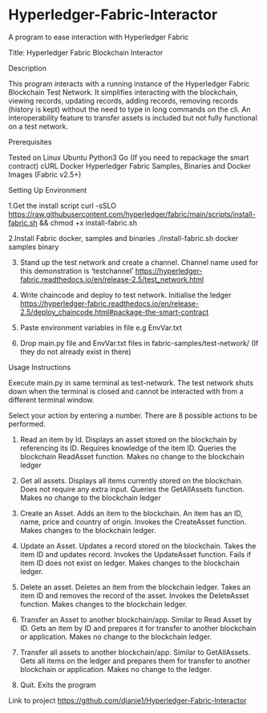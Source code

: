 # Hyperledger-Fabric-Interactor
A program to ease interaction with Hyperledger Fabric

Title: Hyperledger Fabric Blockchain Interactor


Description

This program interacts with a running instance of the Hyperledger Fabric Blockchain Test Network. It simplifies interacting with the blockchain, viewing records, updating records, adding records, removing records (history is kept) without the need to type in long commands on the cli. An interoperability feature to transfer assets is included but not fully functional on a test network.

Prerequisites

Tested on Linux Ubuntu
Python3
Go (If you need to repackage the smart contract)
cURL
Docker
Hyperledger Fabric Samples, Binaries and Docker Images (Fabric v2.5+)



Setting Up Environment

1.Get the install script
curl -sSLO https://raw.githubusercontent.com/hyperledger/fabric/main/scripts/install-fabric.sh && chmod +x install-fabric.sh

2.Install Fabric docker, samples and binaries
./install-fabric.sh docker samples binary

3. Stand up the test network and create a channel. Channel name used for this demonstration is ‘testchannel’
https://hyperledger-fabric.readthedocs.io/en/release-2.5/test_network.html

4. Write chaincode and deploy to test network. Initialise the ledger
https://hyperledger-fabric.readthedocs.io/en/release-2.5/deploy_chaincode.html#package-the-smart-contract

5. Paste environment variables in file e.g EnvVar.txt

6. Drop main.py file and EnvVar.txt files in fabric-samples/test-network/ (If they do not already exist in there)


Usage Instructions

Execute main.py in same terminal as test-network. The test network shuts down when the terminal is closed and cannot be interacted with from a different terminal window.

Select your action by entering a number. There are 8 possible actions to be performed.
1. Read an item by Id. Displays an asset stored on the blockchain by referencing its ID. Requires knowledge of the item ID. Queries the blockchain ReadAsset function. Makes no change to the blockchain ledger

2. Get all assets. Displays all items currently stored on the blockchain. Does not require any extra input. Queries the GetAllAssets function. Makes no change to the blockchain ledger

3. Create an Asset. Adds an item to the blockchain. An item has an ID, name, price and country of origin. Invokes the CreateAsset function. Makes changes to the blockchain ledger.

4. Update an Asset. Updates a record stored on the blockchain. Takes the item ID and updates record. Invokes the UpdateAsset function. Fails if item ID does not exist on ledger. Makes changes to the blockchain ledger.

5. Delete an asset. Deletes an item from the blockchain ledger. Takes an item ID and removes the record of the asset. Invokes the DeleteAsset function. Makes changes to the blockchain ledger.

6. Transfer an Asset to another blockchain/app. Similar to Read Asset by ID. Gets an item by ID and prepares it for transfer to another blockchain or application. Makes no change to the blockchain ledger.

7. Transfer all assets to another blockchain/app. Similar to GetAllAssets. Gets all items on the ledger and prepares them for transfer to another blockchain or application. Makes no change to the ledger.

8. Quit. Exits the program


Link to project
https://github.com/djanie1/Hyperledger-Fabric-Interactor



